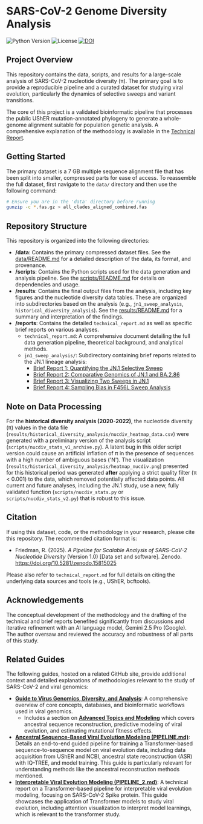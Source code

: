 # SARS-CoV-2 Genome Diversity Analysis

![Python Version](https://img.shields.io/badge/python-3.7+-blue.svg)
![License](https://img.shields.io/badge/License-MIT-yellow.svg)
[![DOI](https://zenodo.org/badge/DOI/10.5281/zenodo.15825646.svg)](https://doi.org/10.5281/zenodo.15825646)

## Project Overview

This repository contains the data, scripts, and results for a large-scale analysis of SARS-CoV-2 nucleotide diversity (π). The primary goal is to provide a reproducible pipeline and a curated dataset for studying viral evolution, particularly the dynamics of selective sweeps and variant transitions.

The core of this project is a validated bioinformatic pipeline that processes the public UShER mutation-annotated phylogeny to generate a whole-genome alignment suitable for population genetic analysis. A comprehensive explanation of the methodology is available in the [Technical Report](./reports/technical_report.md).

## Getting Started

The primary dataset is a 7 GB multiple sequence alignment file that has been split into smaller, compressed parts for ease of access. To reassemble the full dataset, first navigate to the `data/` directory and then use the following command:

```bash
# Ensure you are in the 'data' directory before running
gunzip -c *.fas.gz > all_clades_aligned_combined.fas
```

## Repository Structure

This repository is organized into the following directories:

*   **/data**: Contains the primary compressed dataset files. See the [data/README.md](./data/README.md) for a detailed description of the data, its format, and provenance.
*   **/scripts**: Contains the Python scripts used for the data generation and analysis pipeline. See the [scripts/README.md](./scripts/README.md) for details on dependencies and usage.
*   **/results**: Contains the final output files from the analysis, including key figures and the nucleotide diversity data tables. These are organized into subdirectories based on the analysis (e.g., `jn1_sweep_analysis`, `historical_diversity_analysis`). See the [results/README.md](./results/README.md) for a summary and interpretation of the findings.
*   **/reports**: Contains the detailed `technical_report.md` as well as specific brief reports on various analyses.
    *   `technical_report.md`: A comprehensive document detailing the full data generation pipeline, theoretical background, and analytical methods.
    *   `jn1_sweep_analysis/`: Subdirectory containing brief reports related to the JN.1 lineage analysis:
        *   [Brief Report 1: Quantifying the JN.1 Selective Sweep](./reports/jn1_sweep_analysis/brief_report_1.md)
        *   [Brief Report 2: Comparative Genomics of JN.1 and BA.2.86](./reports/jn1_sweep_analysis/brief_report_2.md)
        *   [Brief Report 3: Visualizing Two Sweeps in JN.1](./reports/jn1_sweep_analysis/brief_report_3.md)
        *   [Brief Report 4: Sampling Bias in F456L Sweep Analysis](./reports/jn1_sweep_analysis/brief_report_4.md)

## Note on Data Processing

For the **historical diversity analysis (2020-2022)**, the nucleotide diversity (π) values in the data file (`results/historical_diversity_analysis/nucdiv_heatmap_data.csv`) were generated with a preliminary version of the analysis script (`scripts/nucdiv_stats_v1_archive.py`). A latent bug in this older script version could cause an artificial inflation of π in the presence of sequences with a high number of ambiguous bases ('N'). The visualization (`results/historical_diversity_analysis/heatmap_nucdiv.png`) presented for this historical period was generated **after** applying a strict quality filter (π < 0.001) to the data, which removed potentially affected data points. All current and future analyses, including the JN.1 study, use a new, fully validated function (`scripts/nucdiv_stats.py` or `scripts/nucdiv_stats_v2.py`) that is robust to this issue.

## Citation

If using this dataset, code, or the methodology in your research, please cite this repository. The recommended citation format is:

*   Friedman, R. (2025). *A Pipeline for Scalable Analysis of SARS-CoV-2 Nucleotide Diversity* (Version 1.0) [Data set and software]. Zenodo. https://doi.org/10.5281/zenodo.15815025

Please also refer to `technical_report.md` for full details on citing the underlying data sources and tools (e.g., UShER, bcftools).

## Acknowledgements

The conceptual development of the methodology and the drafting of the technical and brief reports benefited significantly from discussions and iterative refinement with an AI language model, Gemini 2.5 Pro (Google). The author oversaw and reviewed the accuracy and robustness of all parts of this study.

## Related Guides

The following guides, hosted on a related GitHub site, provide additional context and detailed explanations of methodologies relevant to the study of SARS-CoV-2 and viral genomics:

*   **[Guide to Virus Genomics, Diversity, and Analysis](https://github.com/bob-friedman/EvolCat-Python/blob/main/guides/virus_genomics_guide.md)**: A comprehensive overview of core concepts, databases, and bioinformatic workflows used in viral genomics.
    *   Includes a section on **[Advanced Topics and Modeling](https://github.com/bob-friedman/EvolCat-Python/blob/main/guides/virus_genomics_guide.md#advanced-topics-and-modeling)** which covers ancestral sequence reconstruction, predictive modeling of viral evolution, and estimating mutational fitness effects.
*   **[Ancestral Sequence-Based Viral Evolution Modeling (PIPELINE.md)](https://github.com/bob-friedman/EvolCat-Python/blob/main/guides/PIPELINE.md)**: Details an end-to-end guided pipeline for training a Transformer-based sequence-to-sequence model on viral evolution data, including data acquisition from UShER and NCBI, ancestral state reconstruction (ASR) with IQ-TREE, and model training. This guide is particularly relevant for understanding methods like the ancestral reconstruction methods mentioned.
*   **[Interpretable Viral Evolution Modeling (PIPELINE_2.md)](https://github.com/bob-friedman/EvolCat-Python/blob/main/guides/PIPELINE_2.md)**: A technical report on a Transformer-based pipeline for interpretable viral evolution modeling, focusing on SARS-CoV-2 Spike protein. This guide showcases the application of Transformer models to study viral evolution, including attention visualization to interpret model learnings, which is relevant to the transformer study.
